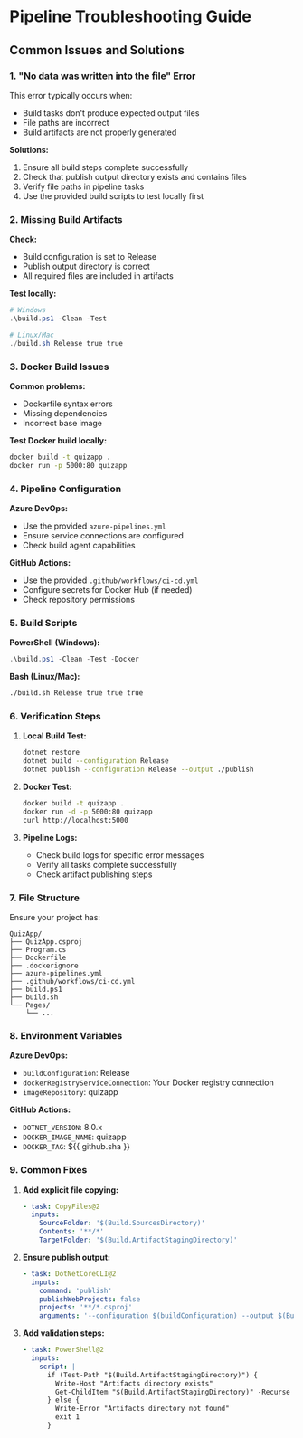 # Pipeline Troubleshooting Guide

## Common Issues and Solutions

### 1. "No data was written into the file" Error

This error typically occurs when:
- Build tasks don't produce expected output files
- File paths are incorrect
- Build artifacts are not properly generated

**Solutions:**
1. Ensure all build steps complete successfully
2. Check that publish output directory exists and contains files
3. Verify file paths in pipeline tasks
4. Use the provided build scripts to test locally first

### 2. Missing Build Artifacts

**Check:**
- Build configuration is set to Release
- Publish output directory is correct
- All required files are included in artifacts

**Test locally:**
```powershell
# Windows
.\build.ps1 -Clean -Test

# Linux/Mac
./build.sh Release true true
```

### 3. Docker Build Issues

**Common problems:**
- Dockerfile syntax errors
- Missing dependencies
- Incorrect base image

**Test Docker build locally:**
```bash
docker build -t quizapp .
docker run -p 5000:80 quizapp
```

### 4. Pipeline Configuration

**Azure DevOps:**
- Use the provided `azure-pipelines.yml`
- Ensure service connections are configured
- Check build agent capabilities

**GitHub Actions:**
- Use the provided `.github/workflows/ci-cd.yml`
- Configure secrets for Docker Hub (if needed)
- Check repository permissions

### 5. Build Scripts

**PowerShell (Windows):**
```powershell
.\build.ps1 -Clean -Test -Docker
```

**Bash (Linux/Mac):**
```bash
./build.sh Release true true true
```

### 6. Verification Steps

1. **Local Build Test:**
   ```bash
   dotnet restore
   dotnet build --configuration Release
   dotnet publish --configuration Release --output ./publish
   ```

2. **Docker Test:**
   ```bash
   docker build -t quizapp .
   docker run -d -p 5000:80 quizapp
   curl http://localhost:5000
   ```

3. **Pipeline Logs:**
   - Check build logs for specific error messages
   - Verify all tasks complete successfully
   - Check artifact publishing steps

### 7. File Structure

Ensure your project has:
```
QuizApp/
├── QuizApp.csproj
├── Program.cs
├── Dockerfile
├── .dockerignore
├── azure-pipelines.yml
├── .github/workflows/ci-cd.yml
├── build.ps1
├── build.sh
└── Pages/
    └── ...
```

### 8. Environment Variables

**Azure DevOps:**
- `buildConfiguration`: Release
- `dockerRegistryServiceConnection`: Your Docker registry connection
- `imageRepository`: quizapp

**GitHub Actions:**
- `DOTNET_VERSION`: 8.0.x
- `DOCKER_IMAGE_NAME`: quizapp
- `DOCKER_TAG`: ${{ github.sha }}

### 9. Common Fixes

1. **Add explicit file copying:**
   ```yaml
   - task: CopyFiles@2
     inputs:
       SourceFolder: '$(Build.SourcesDirectory)'
       Contents: '**/*'
       TargetFolder: '$(Build.ArtifactStagingDirectory)'
   ```

2. **Ensure publish output:**
   ```yaml
   - task: DotNetCoreCLI@2
     inputs:
       command: 'publish'
       publishWebProjects: false
       projects: '**/*.csproj'
       arguments: '--configuration $(buildConfiguration) --output $(Build.ArtifactStagingDirectory)'
   ```

3. **Add validation steps:**
   ```yaml
   - task: PowerShell@2
     inputs:
       script: |
         if (Test-Path "$(Build.ArtifactStagingDirectory)") {
           Write-Host "Artifacts directory exists"
           Get-ChildItem "$(Build.ArtifactStagingDirectory)" -Recurse
         } else {
           Write-Error "Artifacts directory not found"
           exit 1
         }
   ```

